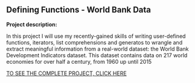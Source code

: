 ## Defining Functions - World Bank Data

**Project description:** 


In this project I will use my recently-gained skills of writing user-defined functions, iterators, list comprehensions and generatos to wrangle and extract meaningful information from a real-world dataset: the World Bank Development Indicators dataset. This dataset contains data on 217 world economies for over half a century, from 1960 up until 2015

[TO SEE THE COMPLETE PROJECT, CLICK HERE](https://github.com/MiguelAhumada/MiguelAhumada.github.io/blob/main/python/Automobile/Automobile%20project.ipynb)



